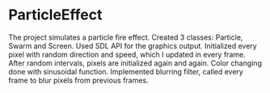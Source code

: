 # ParticleEffect
 
The project simulates a particle fire effect.
Created 3 classes: Particle, Swarm and Screen.
Used SDL API for the graphics output.
Initialized every pixel with random direction and speed, which I updated in every frame.
After random intervals, pixels are initialized again and again.
Color changing done with sinusoidal function.
Implemented blurring filter, called every frame to blur pixels from previous frames.